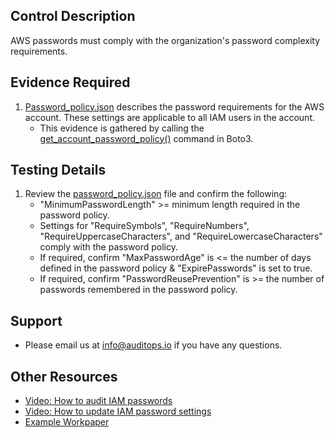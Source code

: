 ## Control Description
AWS passwords must comply with the organization's password complexity requirements.

## Evidence Required
1. [Password_policy.json](./password_policy.json) describes the password requirements for the AWS account. These settings are applicable to all IAM users in the account.
    * This evidence is gathered by calling the [get_account_password_policy()](https://boto3.amazonaws.com/v1/documentation/api/latest/reference/services/iam/client/get_account_password_policy.html) command in Boto3.

## Testing Details
1. Review the [password_policy.json](./password_policy.json) file and confirm the following:
    * "MinimumPasswordLength" >= minimum length required in the password policy.
    * Settings for "RequireSymbols", "RequireNumbers", "RequireUppercaseCharacters", and "RequireLowercaseCharacters" comply with the password policy.
    * If required, confirm "MaxPasswordAge" is <= the number of days defined in the password policy & "ExpirePasswords" is set to true.
    * If required, confirm "PasswordReusePrevention" is >= the number of passwords remembered in the password policy.

## Support
- Please email us at info@auditops.io if you have any questions.

## Other Resources
- [Video: How to audit IAM passwords](https://www.loom.com/share/89e2dacf90f14afe8803fa05439caccc?sid=beecc028-26ee-410d-aa61-cd4c2b26efa3)
- [Video: How to update IAM password settings](https://www.youtube.com/watch?v=Ma5jxRO1nUQ)
- [Example Workpaper](https://docs.google.com/spreadsheets/d/1bGfbXUTSzVCSGCWn7UtG6QN4wWeEKdrubygcCuDDjbI/edit?gid=290595007)
